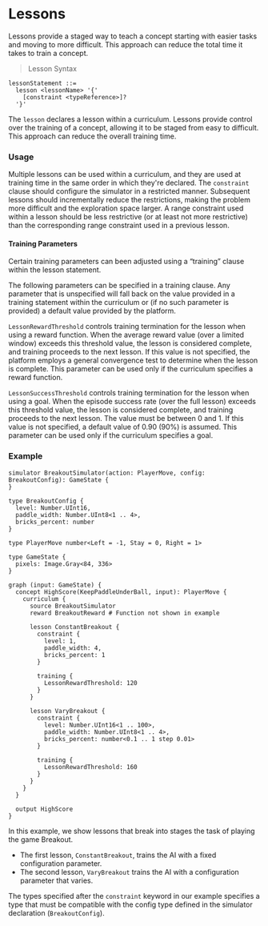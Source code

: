 # Lessons

Lessons provide a staged way to teach a concept starting with easier tasks and moving to more difficult. This approach can reduce the total time it takes to train a concept.

> Lesson Syntax

```inkling2--syntax
lessonStatement ::=
  lesson <lessonName> '{'
    [constraint <typeReference>]?
  '}'
```

The `lesson` declares a lesson within a curriculum. Lessons provide control over the training of a concept, allowing it to be staged from easy to difficult. This approach can reduce the overall training time.

### Usage

Multiple lessons can be used within a curriculum, and they are used at training time in the same order in which they're declared. The `constraint` clause should configure the simulator in a restricted manner. Subsequent lessons should incrementally reduce the restrictions, making the problem more difficult and the exploration space larger. A range constraint used within a lesson should be less restrictive (or at least not more restrictive) than the corresponding range constraint used in a previous lesson.

#### Training Parameters
Certain training parameters can been adjusted using a “training” clause within the lesson statement. 

The following parameters can be specified in a training clause. Any parameter that is unspecified will fall back on the value provided in a training statement within the curriculum or (if no such parameter is provided) a default value provided by the platform.

`LessonRewardThreshold` controls training termination for the lesson when using a reward function. When the average reward value (over a limited window) exceeds this threshold value, the lesson is considered complete, and training proceeds to the next lesson. If this value is not specified, the platform employs a general convergence test to determine when the lesson is complete. This parameter can be used only if the curriculum specifies a reward function.

`LessonSuccessThreshold` controls training termination for the lesson when using a goal. When the episode success rate (over the full lesson) exceeds this threshold value, the lesson is considered complete, and training proceeds to the next lesson. The value must be between 0 and 1. If this value is not specified, a default value of 0.90 (90%) is assumed. This parameter can be used only if the curriculum specifies a goal.



### Example

```inkling2--code
simulator BreakoutSimulator(action: PlayerMove, config: BreakoutConfig): GameState {
}

type BreakoutConfig {
  level: Number.UInt16,
  paddle_width: Number.UInt8<1 .. 4>,
  bricks_percent: number
}

type PlayerMove number<Left = -1, Stay = 0, Right = 1>

type GameState {
  pixels: Image.Gray<84, 336>
}

graph (input: GameState) {
  concept HighScore(KeepPaddleUnderBall, input): PlayerMove {
    curriculum {
      source BreakoutSimulator
      reward BreakoutReward # Function not shown in example

      lesson ConstantBreakout {
        constraint {
          level: 1,
          paddle_width: 4,
          bricks_percent: 1
        }

        training {
          LessonRewardThreshold: 120
        }
      }

      lesson VaryBreakout {
        constraint {
          level: Number.UInt16<1 .. 100>,
          paddle_width: Number.UInt8<1 .. 4>,
          bricks_percent: number<0.1 .. 1 step 0.01>
        }

        training {
          LessonRewardThreshold: 160
        }
      }
    }
  }

  output HighScore
}
```

In this example, we show lessons that break into stages the task of playing the game Breakout. 

* The first lesson, `ConstantBreakout`, trains the AI with a fixed configuration parameter.
* The second lesson, `VaryBreakout` trains the AI with a configuration parameter that varies.

The types specified after the `constraint` keyword in our example specifies a type that must be compatible with the config type defined in the simulator declaration (`BreakoutConfig`).

